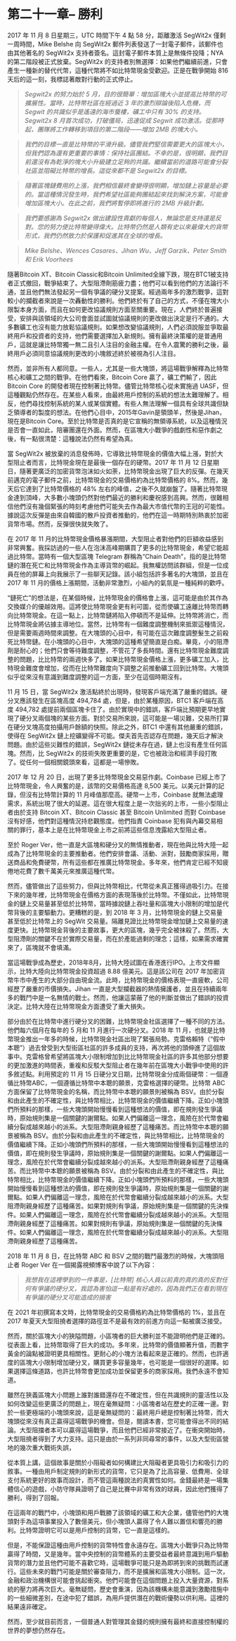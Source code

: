 
# 第二十一章– 勝利

2017 年 11 月 8 日星期三，UTC 時間下午 4 點 58 分，距離激活 SegWit2x 僅剩一周時間，Mike Belshe 向 SegWit2x 郵件列表發送了一封電子郵件，該郵件也由其他著名的 SegWit2x 支持者簽名。這封電子郵件本質上是無條件投降；NYA的第二階段被正式放棄。SegWit2x 的支持者別無選擇：如果他們繼續前進，只會產生一種新的替代代幣，這種代幣將不如比特幣現金受歡迎。正是在戰爭開始 816 天后的這一刻，我標誌著敵對行動的正式停止。

> *Segwit2x 的努力始於 5 月，目的很簡單：增加區塊大小並提高比特幣的可擴展性。當時，比特幣社區在經過近 3 年的激烈辯論後陷入危機，而 Segwit 的共識似乎是遙遠的海市蜃樓，礦工中只有 30% 的支持。Segwit2x 8 月首次成功，打破僵局，迅速促成 Segwit 成功激活。從那時起，團隊將工作轉移到項目的第二階段——增加 2MB 的塊大小。*

> *我們的目標一直是比特幣的平滑升級。儘管我們堅信需要更大的區塊大小，但我們認為還有更重要的事情：保持社區團結。不幸的是，很明顯，我們目前還沒有為乾淨的塊大小升級建立足夠的共識。繼續當前的道路可能會分裂社區並阻礙比特幣的增長。這從來都不是 Segwit2x 的目標。*

> *隨著區塊鏈費用的上漲，我們相信最終會變得很明顯，增加鏈上容量是必要的。當這種情況發生時，我們希望社區能夠團結起來找到解決方案，可能會增加區塊大小。在此之前，我們將暫停即將進行的 2MB 升級計劃。*

> *我們要感謝為 Segwit2x 做出建設性貢獻的每個人，無論您是支持還是反對。您的努力使比特幣變得偉大。比特幣仍然是人類有史以來最偉大的貨幣形式，我們仍然致力於保護和促進其在全球的增長。*

> *Mike Belshe、Wences Casares、Jihan Wu、Jeff Garzik、Peter Smith 和 Erik Voorhees*

隨著Bitcoin XT、Bitcoin Classic和Bitcoin Unlimited全線下跌，現在BTC1被支持者正式撤回，戰爭結束了。大型阻滯劑筋疲力盡；他們可以看到他們的方法論行不通，並且他們無法發起另一個有爭議的硬分叉提案。經過兩年多的激烈戰爭，這對較小的攔截者來說是一次轟動性的勝利。他們終於有了自己的方式，不僅在塊大小限製本身方面，而且在如何更改協議規則方面至關重要。現在，人們終於普遍接受，安排與該領域的大公司會面並試圖就協議規則的更改做出決定是行不通的。大多數礦工也沒有能力放鬆協議規則。如果想改變協議規則，人們必須說服並爭取最終用戶和投資者的支持，他們需要選擇加入新規則。擁有最終決策權的是普通用戶，這就是讓比特幣獨一無二且引人注目的金融主權。在令人震驚的勝利之後，最終用戶必須同意協議規則更改的小塊敘述終於被視為引人注目。

然而，並非所有人都同意。一些人，尤其是一些大塊頭，將這場戰爭解釋為比特幣核心和礦工之間的戰爭。在他們看來，Bitcoin Core 贏了，礦工們輸了，因此 Bitcoin Core 的開發者現在控制著比特幣。儘管比特幣核心從未實施過 UASF，但這種觀點仍然存在。在某些人看來，由最終用戶控制的系統的想法太難理解了。相反，他們尋找控制系統的某人或某個實體。有些人無法理解一個具有全球共識但缺乏領導者的製度的想法。在他們心目中，2015年Gavin是領頭羊，然後是Jihan，現在是Bitcoin Core。至於比特幣是否真的是它宣稱的無領導系統，以及這種情況是否會一直如此，陪審團還在外面。然而，在區塊大小戰爭的戲劇性和惡作劇之後，有一點很清楚：這種說法仍然有希望為真。

當 SegWit2x 被放棄的消息發佈時，它導致比特幣現金的價值大幅上漲，對於大型阻止者而言，比特現金現在是最後一個存在的硬幣。2017 年 11 月 12 日星期日，隨著更廣泛的加密貨幣泡沫如火如荼，比特幣現金出現了巨大的反彈。在幾天前邁克的電子郵件之前，比特幣現金的交易價格約為比特幣價格的 8%。然而，幾天后它達到了比特幣價格的 48% 左右的峰值，之後不久就崩盤了。隨著比特幣現金達到頂峰，大多數小塊頭仍然對他們最近的勝利和慶祝感到高興。然而，很難相信他們沒有幾個緊張的時刻考慮他們可能失去作為最大市值代幣的王冠的可能性。據說這次反彈是由來自韓國的散戶投資者推動的，他們在這一時期特別熱衷於加密貨幣市場。然而，反彈很快就失敗了。

在 2017 年 11 月的比特幣現金價格暴漲期間，大型阻止者對他們的巨額收益感到非常興奮。我採訪過的一些人在泡沫高峰期購買了更多的比特幣現金，希望它能超過比特幣。當時有一個大型區塊 Telegram 群稱為“Chain Death”，指的是比特幣鏈的潛在死亡和比特幣現金作為主導貨幣的崛起。我無權訪問該群組，但是一位成員在他的屏幕上向我展示了一些聊天記錄。該小組包括許多著名的大塊頭，並且在 2017 年 11 月的價格上漲期間，活動非常激烈，小組內的氣氛是一種純粹的歡呼。

“鏈死亡”的想法是，在某個時候，比特幣現金的價格會上漲，這可能是由於其作為交換媒介的優越效用。這將使比特幣現金更有利可圖，從而使礦工遠離比特幣而轉向比特幣現金。在這一點上，比特幣鏈將陷入停頓而不是延伸。比特幣將消亡，而比特幣現金將佔據主導地位。當然，比特幣有一個難度調整機制來抵禦這種情況，但是需要兩週時間來調整。在大塊頭的心目中，有可能在這次難度調整髮生之前殺死比特幣鏈。在小塊頭的心目中，大塊頭的這種希望簡直是白痴。畢竟，小的阻滯劑是耐心的；他們只會等待難度調整，不管花了多長時間。還有比特幣現金難度調整的問題，比比特幣的兩週快多了。如果比特幣現金價格上漲，更多礦工加入，比特現金難度會增加，從而在比特幣難度向下調整之前推動礦工回到比特幣。大塊頭似乎從來沒有意識到難度調整的這一方面，至少在這個時期沒有。

11 月 15 日，當 SegWit2x 激活點終於出現時，發現客戶端充滿了嚴重的錯誤。硬分叉應該發生在區塊高度 494,784 處，但是，由於某種原因，BTC1 客戶端在高度 494,782 處提前兩個區塊卡住了。由於實現中的錯誤，客戶端比預期更早地實現了硬分叉兩個塊的某些方面。對於交易所來說，這可能是一場災難，交易所打算在硬分叉塊高度拍攝用戶餘額的快照。除此之外，BTC1 中還有其他嚴重的錯誤，使得在 SegWit2x 鏈上挖礦變得不可能。傑夫首先否認存在問題，幾天后才解決問題。由於這些災難性的錯誤，SegWit2x 鏈從未存在過，鏈上也沒有產生任何區塊。然而，比 SegWit2x 的技術失敗更重要的是，它也被政治和經濟手段打敗了。從任何一個相關鏡頭來看，這都是一場慘敗。

2017 年 12 月 20 日，出現了更多比特幣現金交易惡作劇。Coinbase 已經上市了比特幣現金，令人興奮的是，該幣的交易價格高達 8,500 美元。以美元計算的記錄，但沒有比特幣計算的 11 月峰值那麼高。硬幣一上市，Coinbase 就無法處理需求，系統出現了很大的延遲。這在很大程度上是一次拙劣的上市，一些小型阻止者由於支持 Bitcoin XT、Bitcoin Classic 甚至 Bitcoin Unlimited 而對 Coinbase 沒有好感，他們對這種情況持悲觀態度。他們指責 Coinbase 犯有與內幕交易相關的罪行，基本上是在比特幣現金上市之前將這些信息洩露給大型阻止者。

至於 Roger Ver，他一直是大區塊和硬分叉的無情推動者，現在他與比特大陸一起成為了比特幣現金的主要推動者。他們安排會議、活動、派對，鼓勵商家採用，贈送商品和免費硬幣，所有這些都在推廣比特幣現金。多年來，他們肯定已經不知疲倦地花費了數千萬美元來推廣這種代幣。

然而，儘管做出了這些努力，但與比特幣相比，代幣從未真正獲得過吸引力。在接下來的幾年裡，比特幣現金在價格方面的表現落後於比特幣。不僅如此，比特幣現金的鏈上交易量甚至低於比特幣，當時據說鏈上吞吐量和區塊大小限制的增加是代幣背後的主要驅動力。更糟糕的是，到 2018 年 3 月，比特幣現金的鏈上交易量甚至低於比特幣上的 SegWit 交易量。隔離見證比比特幣現金增加鏈上交易量的速度更快。比特幣現金背後的主要故事，更大的區塊，幾乎完全被抹殺了。然而，大型阻滯劑的關鍵不在於實際交易量，而在於產能過剩的理念；這樣，如果需求確實來了，區塊就不會填滿。

當這場戰爭成為歷史，2018年8月，比特大陸試圖在香港進行IPO。上市文件顯示，比特大陸向比特幣現金投資超過 8.88 億美元。這是該公司在 2017 年加密貨幣牛市中產生的大部分自由現金流。此時，比特幣現金的價格表現一直疲軟，公司經歷了嚴重的市價損失。Jihan 一直是大型攔截器的熱情擁護者，並且在持續兩年多的戰鬥中是一名無情的戰士。然而，他讓這蒙蔽了他的判斷並做出了錯誤的投資決定。比特大陸在比特幣現金方面遭受了重大損失。

部分由於在比特幣中進行硬分叉的困難，比特幣現金社區選擇了一種不同的方法。他們每六個月在每年的 5 月和 11 月進行一次硬分叉。2018 年 11 月，也就是比特幣現金推出一年多的時候，比特幣現金社區出現了緊張局勢。克雷格賴特（“假中本聰”）過去曾受到大型街區社區的許多成員的支持，再次將他的頭伸進了這個故事中。克雷格曾希望將區塊大小限制增加到比比特幣現金社區的許多其他部分想要的更加激進的時間表，重複和反駁大型阻止者在幾年前在區塊大小戰爭中使用的許多敘述點。利用預定的 11 月 15 日硬分叉日期，比特幣現金分成兩個硬幣：一個遵循比特幣ABC，一個遵循比特幣中本聰的願景，克雷格選擇的硬幣。比特幣 ABC 方面保留了比特幣現金的名稱，而比特幣中本聰的願景則被稱為 BSV。由於分裂和由此產生的不確定性，與比特幣相比，比特幣現金的價值繼續下降。正如小塊頭們所預料的那樣，一些大塊頭開始慢慢看到這種想法的價值，即在規則發生爭議時，原始規則集是一個關鍵的謝爾點。如果人們偏離這一理念，風險在於代幣會繼續分裂成越來越小的派系。大型阻滯劑親身經歷了這種痛苦。而比特幣中本聰的願景被稱為 BSV。由於分裂和由此產生的不確定性，與比特幣相比，比特幣現金的價值繼續下降。正如小塊頭們所預料的那樣，一些大塊頭開始慢慢看到這種想法的價值，即在規則發生爭議時，原始規則集是一個關鍵的謝爾點。如果人們偏離這一理念，風險在於代幣會繼續分裂成越來越小的派系。大型阻滯劑親身經歷了這種痛苦。而比特幣中本聰的願景被稱為 BSV。由於分裂和由此產生的不確定性，與比特幣相比，比特幣現金的價值繼續下降。正如小塊頭們所預料的那樣，一些大塊頭開始慢慢看到這種想法的價值，即在規則發生爭議時，原始規則集是一個關鍵的謝爾點。如果人們偏離這一理念，風險在於代幣會繼續分裂成越來越小的派系。大型阻滯劑親身經歷了這種痛苦。如果對規則有爭議，原始規則集是一個關鍵的先決條件。如果人們偏離這一理念，風險在於代幣會繼續分裂成越來越小的派系。大型阻滯劑親身經歷了這種痛苦。如果對規則有爭議，原始規則集是一個關鍵的先決條件。如果人們偏離這一理念，風險在於代幣會繼續分裂成越來越小的派系。大型阻滯劑親身經歷了這種痛苦。

2018 年 11 月 8 日，在比特幣 ABC 和 BSV 之間的戰鬥最激烈的時候，大塊頭阻止者 Roger Ver 在一個揭露視頻博客中說了以下內容：

> *我想我在這裡學到的一件事是，[比特幣] 核心人員以前真的真的真的反對任何有爭議的硬分叉，我認為害怕這一點是有好處的，因為我們正在看到現在有爭議的硬分叉可能造成的損害*

在 2021 年初撰寫本文時，比特幣現金的交易價格約為比特幣價格的 1%，並且在 2017 年夏天大型阻撓者選擇的路徑並不是最有效的前進方向這一點被廣泛接受。

然而，關於區塊大小的狹隘問題，小區塊者的巨大勝利並不能證明他們是正確的。從表面上看，比特幣取得了巨大的成功。多年來，比特幣的價值顯著升值，而數字黃金的論點被證明更具相關性。更耐心的小塊方法看起來是正確的。然而，也許適度的區塊大小限制增加硬分叉，購買更多容量幾年，也可能是一個很好的選擇。如果選擇這條道路，也許比特幣會更加成功並保留更多的商家採用。我們永遠不會知道。

雖然在狹義區塊大小問題上誰對誰錯還存在不確定性，但在共識規則的靈活性以及如何改變這些更廣泛的問題上，現在毫無疑問：小區塊者站在歷史的正確一邊。對於一些更極端的小塊頭來說，這是毫無疑問的：最終用戶總是控制著比特幣，而大塊頭從來沒有真正贏得這場戰爭的機會。但是，閱讀本書，您可能會得出不同的結論。大型阻擋者本可以贏得這場戰爭，而且他們已經非常接近了。在衝突開始時，大型阻撓者得到了大力支持。這只是由於一系列非同尋常的事件，以及大型街區營地的幾次重大戰術失誤，

從本質上講，這個故事是關於小阻礙者如何構建比大阻礙者更具吸引力和吸引力的敘事。一種由用戶制定規則的新形式的貨幣，它只是為了比高容量、低費用、全球支付系統更好的故事而設計，而不管這兩種說法的真實性如何。金錢最終是一場集體信心的遊戲，小防守隊員證明了自己是比賽中非常有效的球員，因此他們獲得了勝利，得到了回報。

在這兩年的戰鬥中，小塊頭和用戶戰勝了該領域的礦工和大企業，儘管他們的大塊頭對手為這項事業投入了數億美元，但小塊頭人贏得了令人難以置信和響亮的勝利。比特幣證明它可以是用戶控制的貨幣，它一直是這樣的。

但是，不能保證這種由用戶控制的貨幣特性會永遠存在。區塊大小戰爭只為比特幣贏得了時間，又是幾年。當中央控制的貨幣體系的主要受益者最終意識到用戶驅動貨幣的潛力並且他們可能不喜歡它時，這場戰爭可能只是為即將到來的挑戰而試運行。這些未來的戰鬥可能是關於審查阻力，而不是擴展和區塊大小限制。這一次，金融和政治機構很可能會挑起衝突。他們可能會在這個問題上投入大量資源，對系統的壓力將再次巨大。毫無疑問，歷史會重演，因為該機構未能意識到激勵措施中的一些細微差別，在途中犯了錯誤，為用戶提供潛在的戰術優勢以供利用。這裡的結果遠非確定。

然而，至少就目前而言，一個普通人對管理其金錢的規則擁有最終和直接控制權的世界的夢想仍然存在。